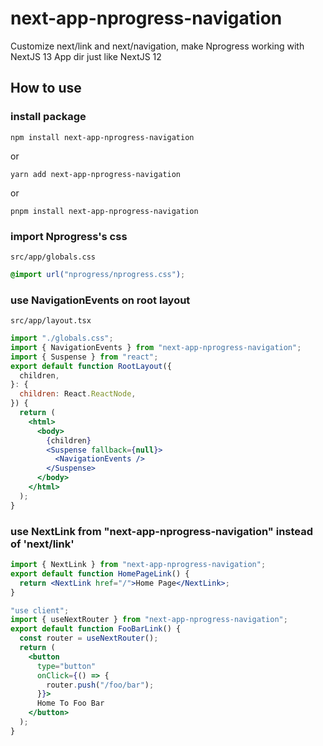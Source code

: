 # next-app-nprogress-navigation

Customize next/link and next/navigation, make Nprogress working with NextJS 13 App dir just like NextJS 12

## How to use

### install package

```
npm install next-app-nprogress-navigation
```

or

```
yarn add next-app-nprogress-navigation
```

or

```
pnpm install next-app-nprogress-navigation
```

### import Nprogress's css

`src/app/globals.css`

```css
@import url("nprogress/nprogress.css");
```

### use NavigationEvents on root layout

`src/app/layout.tsx`

```jsx
import "./globals.css";
import { NavigationEvents } from "next-app-nprogress-navigation";
import { Suspense } from "react";
export default function RootLayout({
  children,
}: {
  children: React.ReactNode,
}) {
  return (
    <html>
      <body>
        {children}
        <Suspense fallback={null}>
          <NavigationEvents />
        </Suspense>
      </body>
    </html>
  );
}
```

### use NextLink from "next-app-nprogress-navigation" instead of 'next/link'

```jsx
import { NextLink } from "next-app-nprogress-navigation";
export default function HomePageLink() {
  return <NextLink href="/">Home Page</NextLink>;
}
```

```jsx
"use client";
import { useNextRouter } from "next-app-nprogress-navigation";
export default function FooBarLink() {
  const router = useNextRouter();
  return (
    <button
      type="button"
      onClick={() => {
        router.push("/foo/bar");
      }}>
      Home To Foo Bar
    </button>
  );
}
```
